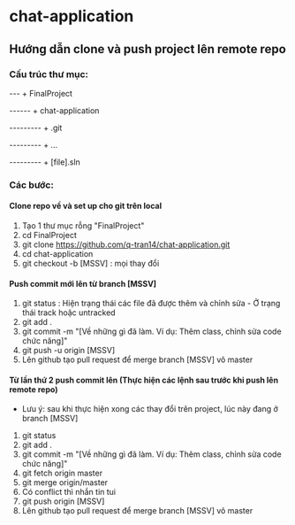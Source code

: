 # chat-application
## Hướng dẫn clone và push project lên remote repo
### Cấu trúc thư mục:
--- + FinalProject
  
------ + chat-application

--------- + .git

--------- + ...

--------- + [file].sln

### Các bước:
#### Clone repo về và set up cho git trên local
1. Tạo 1 thư mục rỗng "FinalProject"
2. cd FinalProject
3. git clone https://github.com/q-tran14/chat-application.git
4. cd chat-application
5. git checkout -b [MSSV] : mọi thay đổi 

#### Push commit mới lên từ branch [MSSV]
1. git status : Hiện trạng thái các file đã được thêm và chỉnh sửa - Ở trạng thái track hoặc untracked
2. git add .
3. git commit -m "[Về những gì đã làm. Ví dụ: Thêm class, chỉnh sửa code chức năng]"
4. git push -u origin [MSSV]
5. Lên github tạo pull request để merge branch [MSSV] vô master

#### Từ lần thứ 2 push commit lên (Thực hiện các lệnh sau trước khi push lên remote repo)
- Lưu ý: sau khi thực hiện xong các thay đổi trên project, lúc này đang ở branch [MSSV]
1. git status
2. git add .
3. git commit -m "[Về những gì đã làm. Ví dụ: Thêm class, chỉnh sửa code chức năng]"
4. git fetch origin master
5. git merge origin/master
6. Có conflict thì nhắn tin tui
6. git push origin [MSSV]
7. Lên github tạo pull request để merge branch [MSSV] vô master
